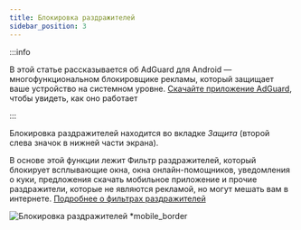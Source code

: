 ```yaml
---
title: Блокировка раздражителей
sidebar_position: 3
---
```


:::info

В этой статье рассказывается об AdGuard для Android — многофункциональном блокировщике рекламы, который защищает ваше устройство на системном уровне. [Скачайте приложение AdGuard](https://agrd.io/download-kb-adblock), чтобы увидеть, как оно работает

:::

Блокировка раздражителей находится во вкладке _Защита_ (второй слева значок в нижней части экрана).

В основе этой функции лежит Фильтр раздражителей, который блокирует всплывающие окна, окна онлайн-помощников, уведомления о куки, предложения скачать мобильное приложение и прочие раздражители, которые не являются рекламой, но могут мешать вам в интернете. [Подробнее о фильтрах раздражителей](/general/ad-filtering/adguard-filters/#adguard-filters)

![Блокировка раздражителей \*mobile_border](https://cdn.adtidy.org/blog/new/lwujvannoyance.png)
